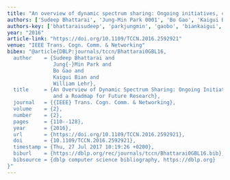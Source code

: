 ```yaml
---
title: "An overview of dynamic spectrum sharing: Ongoing initiatives, challenges, and a roadmap for future research"
authors: ['Sudeep Bhattarai', 'Jung-Min Park 0001', 'Bo Gao', 'Kaigui Bian', 'William Lehr']
authors-key: ['bhattaraisudeep', 'parkjungmin', 'gaobo', 'biankaigui', 'lehrwilliam']
year: "2016"
article-link: "https://doi.org/10.1109/TCCN.2016.2592921"
venue: "IEEE Trans. Cogn. Comm. & Networking"
bibex: "@article{DBLP:journals/tccn/Bhattarai0GBL16,
  author    = {Sudeep Bhattarai and
               Jung{-}Min Park and
               Bo Gao and
               Kaigui Bian and
               William Lehr},
  title     = {An Overview of Dynamic Spectrum Sharing: Ongoing Initiatives, Challenges,
               and a Roadmap for Future Research},
  journal   = {{IEEE} Trans. Cogn. Comm. & Networking},
  volume    = {2},
  number    = {2},
  pages     = {110--128},
  year      = {2016},
  url       = {https://doi.org/10.1109/TCCN.2016.2592921},
  doi       = {10.1109/TCCN.2016.2592921},
  timestamp = {Thu, 27 Jul 2017 10:19:26 +0200},
  biburl    = {https://dblp.org/rec/journals/tccn/Bhattarai0GBL16.bib},
  bibsource = {dblp computer science bibliography, https://dblp.org}
}"
---
```

